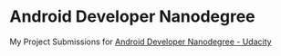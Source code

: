 # Android Developer Nanodegree
My Project Submissions for  [Android Developer Nanodegree - Udacity](https://www.udacity.com/course/android-developer-nanodegree-by-google--nd801)
